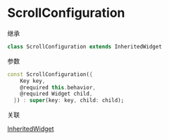 # ScrollConfiguration


继承

``` dart
class ScrollConfiguration extends InheritedWidget

```

参数

``` dart
const ScrollConfiguration({
    Key key,
    @required this.behavior,
    @required Widget child,
  }) : super(key: key, child: child);
```

关联

[InheritedWidget](./InheritedWidget.html)